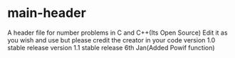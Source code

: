 # main-header
A header file for number problems in C and C++(Its Open Source) Edit it as you wish and use but please credit the creator in your code
version 1.0 stable release 
version 1.1 stable release 6th Jan(Added Powif function)

